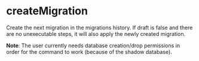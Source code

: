 # createMigration

Create the next migration in the migrations history. If draft is false and there are no
unexecutable steps, it will also apply the newly created migration.

**Note**: The user currently needs database creation/drop permissions in order for the
command to work (because of the shadow database).
